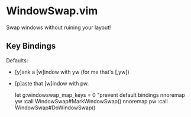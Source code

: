 WindowSwap.vim
==============
Swap windows without ruining your layout!

Key Bindings
----------------
Defaults:
* [y]ank a [w]indow with <leader>yw (for me that's [,yw])
* [p]aste that [w]indow with <leader>pw.

   let g:windowswap_map_keys = 0 "prevent default bindings
   nnoremap <silent> <leader>yw :call WindowSwap#MarkWindowSwap()<CR>
   nnoremap <silent> <leader>pw :call WindowSwap#DoWindowSwap()<CR>

